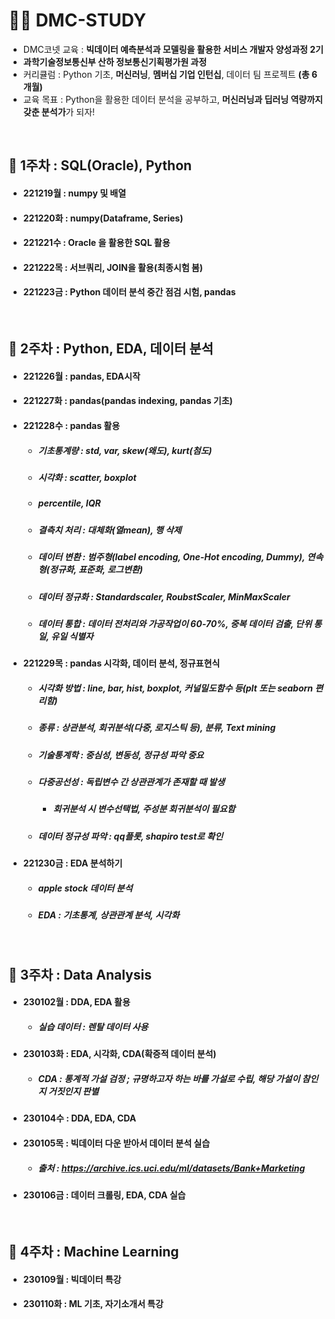 # 👩‍💻 DMC-STUDY
- DMC코넷 교육 : **빅데이터 예측분석과 모델링을 활용한 서비스 개발자 양성과정 2기**
- **과학기술정보통신부 산하 정보통신기획평가원 과정**
- 커리큘럼 : Python 기초, **머신러닝**, **멤버십 기업 인턴십**, 데이터 팀 프로젝트 **(총 6개월)**
- 교육 목표 : Python을 활용한 데이터 분석을 공부하고, **머신러닝과 딥러닝 역량까지 갖춘 분석가**가 되자!

<br>

## 🚩 1주차 : SQL(Oracle), Python
- #### 221219월 : numpy 및 배열
- #### 221220화 : numpy(Dataframe, Series)
- #### 221221수 : Oracle 을 활용한 SQL 활용
- #### 221222목 : 서브쿼리, JOIN을 활용(최종시험 봄)
- #### 221223금 : Python 데이터 분석 중간 점검 시험, pandas

<br>

## 🚩 2주차 : Python, EDA, 데이터 분석
- #### 221226월 : pandas, EDA시작

- #### 221227화 : pandas(pandas indexing, pandas 기초)

- #### 221228수 : pandas 활용
  - ##### 기초통계량 : std, var, skew(왜도), kurt(첨도)
  - ##### 시각화 : scatter, boxplot
  - ##### percentile, IQR
  - ##### 결측치 처리 : 대체화(열mean), 행 삭제
  - ##### 데이터 변환 : 범주형(label encoding, One-Hot encoding, Dummy), 연속형(정규화, 표준화, 로그변환)
  - ##### 데이터 정규화 : Standardscaler, RoubstScaler, MinMaxScaler
  - ##### 데이터 통합 : 데이터 전처리와 가공작업이 60-70%, 중복 데이터 검출, 단위 통일, 유일 식별자
  
- #### 221229목 : pandas 시각화, 데이터 분석, 정규표현식
  - ##### 시각화 방법 : line, bar, hist, boxplot, 커널밀도함수 등(plt 또는 seaborn 편리함) 
  - ##### 종류 : 상관분석, 회귀분석(다중, 로지스틱 등), 분류, Text mining
  - ##### 기술통계학 : 중심성, 변동성, 정규성 파악 중요
  - ##### 다중공선성 : 독립변수 간 상관관계가 존재할 때 발생
       - ##### 회귀분석 시 변수선택법, 주성분 회귀분석이 필요함
  - ##### 데이터 정규성 파악 : qq플롯, shapiro test로 확인

- #### 221230금 : EDA 분석하기
  - ##### apple stock 데이터 분석
  - ##### EDA : 기초통계, 상관관계 분석, 시각화
 
<br>

## 🚩 3주차 : Data Analysis
- #### 230102월 : DDA, EDA 활용
  - ##### 실습 데이터 : 렌탈 데이터 사용
- #### 230103화 : EDA, 시각화, CDA(확증적 데이터 분석)
  - ##### CDA : 통계적 가설 검정 ; 규명하고자 하는 바를 가설로 수립, 해당 가설이 참인지 거짓인지 판별
- #### 230104수 : DDA, EDA, CDA 
- #### 230105목 : 빅데이터 다운 받아서 데이터 분석 실습
  - ##### 출처 : https://archive.ics.uci.edu/ml/datasets/Bank+Marketing
- #### 230106금 : 데이터 크롤링, EDA, CDA 실습

 
<br>

## 🚩 4주차 : Machine Learning
- #### 230109월 : 빅데이터 특강
- #### 230110화 : ML 기초, 자기소개서 특강
